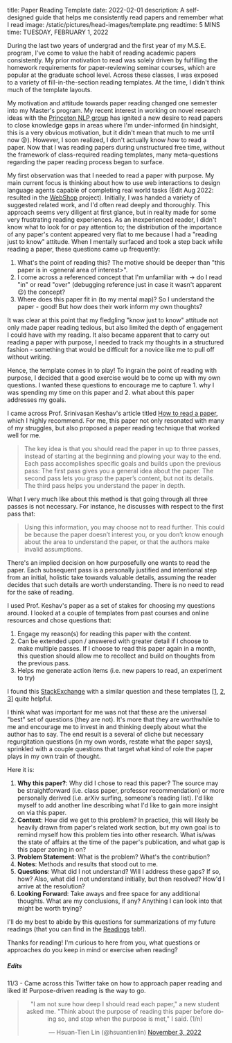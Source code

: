 title: Paper Reading Template
date: 2022-02-01
description: A self-designed guide that helps me consistently read papers and remember what I read
image: /static/pictures/head-images/template.png
readtime: 5 MINS
time: TUESDAY, FEBRUARY 1, 2022

During the last two years of undergrad and the first year of my M.S.E. program, I've come to value the habit of reading academic papers consistently.
My prior motivation to read was solely driven by fulfilling the homework requirements for paper-reviewing seminar courses, which are popular at the graduate school level.
Across these classes, I was exposed to a variety of fill-in-the-section reading templates.
At the time, I didn't think much of the template layouts.

My motivation and attitude towards paper reading changed one semester into my Master's program.
My recent interest in working on novel research ideas with the [Princeton NLP group](https://princeton-nlp.github.io/) has ignited a new desire to read papers to close knowledge gaps in areas where I'm under-informed (in hindsight, this is a very obvious motivation, but it didn't mean that much to me until now 😝).
However, I soon realized, I don't actually know _how_ to read a paper.
Now that I was reading papers during unstructured free time, without the framework of class-required reading templates, many meta-questions regarding the paper reading process began to surface.

My first observation was that I needed to read a paper with purpose.
My main current focus is thinking about how to use web interactions to design language agents capable of completing real world tasks (Edit Aug 2022: resulted in the [WebShop](https://webshop-pnlp.github.io/) project).
Initially, I was handed a variety of suggested related work, and I'd often read deeply and thoroughly.
This approach seems very diligent at first glance, but in reality made for some very frustrating reading experiences.
As an inexperienced reader, I didn't know what to look for or pay attention to; the distribution of the importance of any paper's content appeared very flat to me because I had a "reading just to know" attitude.
When I mentally surfaced and took a step back while reading a paper, these questions came up frequently:

1. What's the point of reading this? The motive should be deeper than "this paper is in &lt;general area of interest&gt;".
2. I come across a referenced concept that I'm unfamiliar with -> do I read "in" or read "over" (debugging reference just in case it wasn't apparent 😉) the concept?
3. Where does this paper fit in (to my mental map)? So I understand the paper - good! But how does their work inform my own thoughts?

It was clear at this point that my fledgling "know just to know" attitude not only made paper reading tedious, but also limited the depth of engagement I could have with my reading. It also became apparent that to carry out reading a paper with purpose, I needed to track my thoughts in a structured fashion - something that would be difficult for a novice like me to pull off without writing.

Hence, the template comes in to play! To ingrain the point of reading with purpose, I decided that a good exercise would be to come up with my own questions. I wanted these questions to encourage me to capture 1. why I was spending my time on this paper and 2. what about this paper addresses my goals.

I came across Prof. Srinivasan Keshav's article titled [How to read a paper](http://ccr.sigcomm.org/online/files/p83-keshavA.pdf), which I highly recommend. For me, this paper not only resonated with many of my struggles, but also proposed a paper reading technique that worked well for me.

> The key idea is that you should read the paper in up to three passes, instead of starting at the beginning and plowing your way to the end. Each pass accomplishes specific goals and builds upon the previous pass: The first pass gives you a general idea about the paper. The second pass lets you grasp the paper’s content, but not its details. The third pass helps you understand the paper in depth.

What I very much like about this method is that going through all three passes is not necessary. For instance, he discusses with respect to the first pass that:

> Using this information, you may choose not to read further. This could be because the paper doesn’t interest you, or you don’t know enough about the area to understand the paper, or that the authors make invalid assumptions.

There's an implied decision on how purposefully one wants to read the paper. Each subsequent pass is a personally justified and intentional step from an initial, holistic take towards valuable details, assuming the reader decides that such details are worth understanding. There is no need to read for the sake of reading.

I used Prof. Keshav's paper as a set of stakes for choosing my questions around. I looked at a couple of templates from past courses and online resources and chose questions that:

1. Engage my reason(s) for reading this paper with the content.
2. Can be extended upon / answered with greater detail if I choose to make multiple passes. If I choose to read this paper again in a month, this question should allow me to recollect and build on thoughts from the previous pass.
3. Helps me generate action items (i.e. new papers to read, an experiment to try)

I found this [StackExchange](https://academia.stackexchange.com/questions/17113/template-for-taking-notes-for-a-paper) with a similar question and these templates [[1](https://github.com/KaleabTessera/Research-Paper-Reading-Template), [2](https://www.owlnet.rice.edu/~cainproj/writingtips/notes2.pdf), [3](https://inst.eecs.berkeley.edu/~cs294-171/fa20/syllabus/)] quite helpful.

I think what was important for me was not that these are the universal "best" set of questions (they are not). It's more that they are worthwhile to me and encourage me to invest in and thinking deeply about what the author has to say. The end result is a several of cliche but necessary regurgitation questions (in my own words, restate what the paper says), sprinkled with a couple questions that target what kind of role the paper plays in my own train of thought.

Here it is:

1. <b>Why this paper?</b>: Why did I chose to read this paper? The source may be straightforward (i.e. class paper, professor recommendation) or more personally derived (i.e. arXiv surfing, someone's reading list). I'd like myself to add another line describing what I'd like to gain more insight on via this paper.
2. <b>Context</b>: How did we get to this problem? In practice, this will likely be heavily drawn from paper's related work section, but my own goal is to remind myself how this problem ties into other research. What is/was the state of affairs at the time of the paper's publication, and what gap is this paper zoning in on?
3. <b>Problem Statement</b>: What is the problem? What's the contribution?
4. <b>Notes</b>: Methods and results that stood out to me. 
5. <b>Questions</b>: What did I not understand? Will I address these gaps? If so, how? Also, what did I not understand initially, but then resolved? How'd I arrive at the resolution?
6. <b>Looking Forward</b>: Take aways and free space for any additional thoughts. What are my conclusions, if any? Anything I can look into that might be worth trying?

I'll do my best to abide by this questions for summarizations of my future readings (that you can find in the [Readings](https://john-b-yang.github.io/readings/) tab!).

Thanks for reading! I'm curious to here from you, what questions or approaches do you keep in mind or exercise when reading?

##### Edits
11/3 - Came across this Twitter take on how to approach paper reading and liked it! Purpose-driven reading is the way to go.

<div style="text-align:center">
<blockquote class="twitter-tweet" data-theme="dark"><p lang="en" dir="ltr">&quot;I am not sure how deep I should read each paper,&quot; a new student asked me. &quot;Think about the purpose of reading this paper before doing so, and stop when the purpose is met,&quot; I said. (1/n)</p>&mdash; Hsuan-Tien Lin (@hsuantienlin) <a href="https://twitter.com/hsuantienlin/status/1588159935056994310?ref_src=twsrc%5Etfw">November 3, 2022</a></blockquote> <script async src="https://platform.twitter.com/widgets.js" charset="utf-8"></script>
</div>